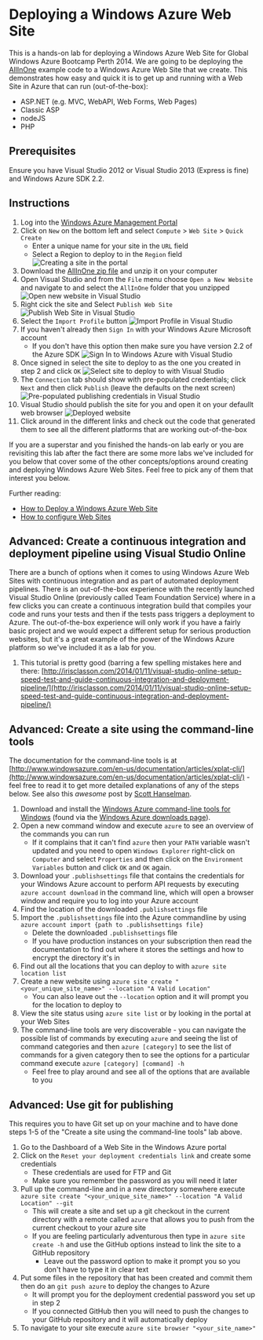 Deploying a Windows Azure Web Site
==================================

This is a hands-on lab for deploying a Windows Azure Web Site for Global Windows Azure Bootcamp Perth 2014. We are going to be deploying the [AllInOne](https://github.com/MRCollective/AllInOne) example code to a Windows Azure Web Site that we create. This demonstrates how easy and quick it is to get up and running with a Web Site in Azure that can run (out-of-the-box):

* ASP.NET (e.g. MVC, WebAPI, Web Forms, Web Pages)
* Classic ASP
* nodeJS
* PHP

Prerequisites
-------------

Ensure you have Visual Studio 2012 or Visual Studio 2013 (Express is fine) and Windows Azure SDK 2.2.

Instructions
------------

1. Log into the [Windows Azure Management Portal](http://manage.windowsazure.com)
2. Click on `New` on the bottom left and select `Compute` > `Web Site` > `Quick Create`
    * Enter a unique name for your site in the `URL` field
    * Select a Region to deploy to in the `Region` field
    ![Creating a site in the portal](create_site.png)
3. Download the [AllInOne zip file](https://github.com/MRCollective/WindowsAzureBootcampPerth2014/raw/master/3_DeployWebSite/AllInOne.zip) and unzip it on your computer
4. Open Visual Studio and from the `File` menu choose `Open a New Website` and navigate to and select the `AllInOne` folder that you unzipped
    ![Open new website in Visual Studio](open_website.png)
5. Right cick the site and Select `Publish Web Site`
    ![Publish Web Site in Visual Studio](publish_website.png)
6. Select the `Import Profile` button
    ![Import Profile in Visual Studio](import_profile.png)
7. If you haven't already then `Sign In` with your Windows Azure Microsoft account
    * If you don't have this option then make sure you have version 2.2 of the Azure SDK
    ![Sign In to Windows Azure with Visual Studio](sign_in.png)
8. Once signed in select the site to deploy to as the one you created in step 2 and click `OK`
    ![Select site to deploy to with Visual Studio](select_site.png)
9. The `Connection` tab should show with pre-populated credentials; click `Next` and then click `Publish` (leave the defaults on the next screen)
    ![Pre-populated publishing credentials in Visual Studio](prepopulated_credentials.png)
10. Visual Studio should publish the site for you and open it on your defaullt web browser
    ![Deployed website](deployed_site.png)
11. Click around in the different links and check out the code that generated them to see all the different platforms that are working out-of-the-box

If you are a superstar and you finished the hands-on lab early or you are revisiting this lab after the fact there are some more labs we've included for you below that cover some of the other concepts/options around creating and deploying Windows Azure Web Sites. Feel free to pick any of them that interest you below.

Further reading:

* [How to Deploy a Windows Azure Web Site](http://www.windowsazure.com/en-us/documentation/articles/web-sites-deploy/)
* [How to configure Web Sites](http://www.windowsazure.com/en-us/documentation/articles/web-sites-configure/)

Advanced: Create a continuous integration and deployment pipeline using Visual Studio Online
--------------------------------------------------------------------------------------------

There are a bunch of options when it comes to using Windows Azure Web Sites with continuous integration and as part of automated deployment pipelines. There is an out-of-the-box experience with the recently launched Visual Studio Online (previously called Team Foundation Service) where in a few clicks you can create a continuous integration build that compiles your code and runs your tests and then if the tests pass triggers a deployment to Azure. The out-of-the-box experience will only work if you have a fairly basic project and we would expect a different setup for serious production websites, but it's a great example of the power of the Windows Azure platform so we've included it as a lab for you.

1. This tutorial is pretty good (barring a few spelling mistakes here and there: [http://irisclasson.com/2014/01/11/visual-studio-online-setup-speed-test-and-guide-continuous-integration-and-deployment-pipeline/](http://irisclasson.com/2014/01/11/visual-studio-online-setup-speed-test-and-guide-continuous-integration-and-deployment-pipeline/)


Advanced: Create a site using the command-line tools
----------------------------------------------------
The documentation for the command-line tools is at [http://www.windowsazure.com/en-us/documentation/articles/xplat-cli/](http://www.windowsazure.com/en-us/documentation/articles/xplat-cli/) - feel free to read it to get more detailed explanations of any of the steps below. See also this *awesome* post by [Scott Hanselman](http://www.hanselman.com/blog/ManagingTheCloudFromTheCommandLine.aspx).

1. Download and install the [Windows Azure command-line tools for Windows](http://go.microsoft.com/?linkid=9828653&clcid=0x409) (found via the [Windows Azure downloads page](http://www.windowsazure.com/en-us/downloads/)).
2. Open a new command window and execute `azure` to see an overview of the commands you can run
    * If it complains that it can't find `azure` then your `PATH` variable wasn't updated and you need to open `Windows Explorer` right-click on `Computer` and select `Properties` and then click on the `Environment Variables` button and click `OK` and `OK` again.
3. Download your `.publishsettings` file that contains the credentials for your Windows Azure account to perform API requests by executing `azure account download` in the command line, which will open a browser window and require you to log into your  Azure account
4. Find the location of the downloaded `.publishsettings` file
5. Import the `.publishsettings` file into the Azure commandline by using `azure account import {path to .publishsettings file}`
    * Delete the downloaded `.publishsettings` file
    * If you have production instances on your subscription then read the documentation to find out where it stores the settings and how to encrypt the directory it's in
6. Find out all the locations that you can deploy to with `azure site location list`
7. Create a new website using `azure site create "<your_unique_site_name>" --location "A Valid Location"`
    * You can also leave out the `--location` option and it will prompt you for the location to deploy to
8. View the site status using `azure site list` or by looking in the portal at your Web Sites
9. The command-line tools are very discoverable - you can navigate the possible list of commands by executing `azure` and seeing the list of command categories and then `azure [category]` to see the list of commands for a given category then to see the options for a particular command execute `azure [category] [command] -h`
    * Feel free to play around and see all of the options that are available to you

Advanced: Use git for publishing
----------------------------------
This requires you to have Git set up on your machine and to have done steps 1-5 of the "Create a site using the command-line tools" lab above. 

1. Go to the Dashboard of a Web Site in the Windows Azure portal
2. Click on the `Reset your deployment credentials link` and create some credentials
    * These credentials are used for FTP and Git
    * Make sure you remember the password as you will need it later
3.  Pull up the command-line and in a new directory somewhere execute `azure site create "<your_unique_site_name>" --location "A Valid Location" --git`
    * This will create a site and set up a git checkout in the current directory with a remote called `azure` that allows you to push from the current checkout to your azure site
    * If you are feeling particularly adventurous then type in `azure site create -h` and use the GitHub options instead to link the site to a GitHub repository
        * Leave out the password option to make it prompt you so you don't have to type it in clear text
4. Put some files in the repository that has been created and commit them then do an `git push azure` to deploy the changes to Azure
    * It will prompt you for the deployment credential password you set up in step 2
    * If you connected GitHub then you will need to push the changes to your GitHub repository and it will automatically deploy
5. To navigate to your site execute `azure site browser "<your_site_name>"`
